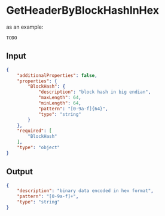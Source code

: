 # GetHeaderByBlockHashInHex

as an example:

```
TODO
```


## Input

```json
{
    "additionalProperties": false,
    "properties": {
        "BlockHash": {
            "description": "block hash in big endian",
            "maxLength": 64,
            "minLength": 64,
            "pattern": "[0-9a-f]{64}",
            "type": "string"
        }
    },
    "required": [
        "BlockHash"
    ],
    "type": "object"
}
```

## Output

```json
{
    "description": "binary data encoded in hex format",
    "pattern": "[0-9a-f]+",
    "type": "string"
}
```

